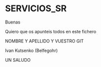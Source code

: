 # SERVICIOS_SR

Buenas 

Quiero que os apunteis todos en este fichero 

NOMBRE Y APELLIDO Y VUESTRO GIT

Ivan Kutsenko (Belfegohr)


UN SALUDO 



